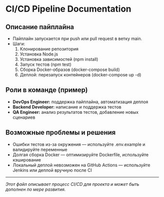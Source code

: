 # CI/CD Pipeline Documentation

## Описание пайплайна
- Пайплайн запускается при push или pull request в ветку main.
- Шаги:
  1. Клонирование репозитория
  2. Установка Node.js
  3. Установка зависимостей (npm install)
  4. Запуск тестов (npm test)
  5. Сборка Docker-образов (docker-compose build)
  6. Деплой: перезапуск контейнеров (docker-compose up -d)

## Роли в команде (пример)
- **DevOps Engineer:** поддержка пайплайна, автоматизация деплоя
- **Backend Developer:** написание и поддержка тестов
- **QA Engineer:** анализ результатов тестов, добавление новых сценариев

## Возможные проблемы и решения
- Ошибки тестов из-за окружения — используйте .env.example и валидируйте переменные
- Долгая сборка Docker — оптимизируйте Dockerfile, используйте кэширование
- Локальный деплой невозможен на GitHub Actions — используйте Jenkins или деплой вручную после CI

---

_Этот файл описывает процесс CI/CD для проекта и может быть дополнен по мере развития._
